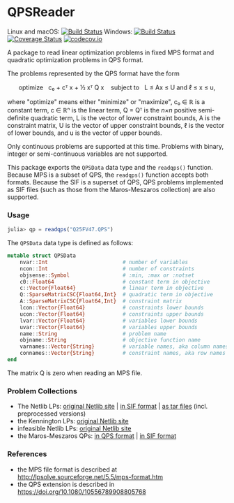 # QPSReader

Linux and macOS: [![Build Status](https://travis-ci.org/JuliaSmoothOptimizers/QPSReader.jl.svg?branch=master)](https://travis-ci.org/JuliaSmoothOptimizers/QPSReader.jl)
Windows: [![Build Status](https://ci.appveyor.com/api/projects/status/github/JuliaSmoothOptimizers/QPSReader.jl?branch=master&svg=true)](https://ci.appveyor.com/project/tkelman/example-jl/branch/master)
[![Coverage Status](https://coveralls.io/repos/JuliaSmoothOptimizers/QPSReader.jl/badge.svg?branch=master)](https://coveralls.io/r/JuliaSmoothOptimizers/QPSReader.jl?branch=master)
[![codecov.io](http://codecov.io/github/JuliaSmoothOptimizers/QPSReader.jl/coverage.svg?branch=master)](http://codecov.io/github/JuliaSmoothOptimizers/QPSReader.jl?branch=master)

A package to read linear optimization problems in fixed MPS format and quadratic optimization problems in QPS format.

The problems represented by the QPS format have the form

<p align="center">
optimize &nbsp; c₀ + cᵀ x + ½ xᵀ Q x
&nbsp;&nbsp;
subject to &nbsp; L ≤ Ax ≤ U and ℓ ≤ x ≤ u,
</p>

where "optimize" means either "minimize" or "maximize", c₀ ∈ ℝ is a constant term, c ∈ ℝⁿ is the linear term, Q = Qᵀ is the *n×n* positive semi-definite quadratic term, L is the vector of lower constraint bounds, A is the constraint matrix, U is the vector of upper constraint bounds, ℓ is the vector of lower bounds, and u is the vector of upper bounds.

Only continuous problems are supported at this time.
Problems with binary, integer or semi-continuous variables are not supported.

This package exports the `QPSData` data type and the `readqps()` function.
Because MPS is a subset of QPS, the `readqps()` function accepts both formats.
Because the SIF is a superset of QPS, QPS problems implemented as SIF files (such as those from the Maros-Meszaros collection) are also supported.

### Usage

```julia
julia> qp = readqps("Q25FV47.QPS")
```

The `QPSData` data type is defined as follows:

```julia
mutable struct QPSData
    nvar::Int                        # number of variables
    ncon::Int                        # number of constraints
    objsense::Symbol                 # :min, :max or :notset
    c0::Float64                      # constant term in objective
    c::Vector{Float64}               # linear term in objective
    Q::SparseMatrixCSC{Float64,Int}  # quadratic term in objective
    A::SparseMatrixCSC{Float64,Int}  # constraint matrix
    lcon::Vector{Float64}            # constraints lower bounds
    ucon::Vector{Float64}            # constraints upper bounds
    lvar::Vector{Float64}            # variables lower bounds
    uvar::Vector{Float64}            # variables upper bounds
    name::String                     # problem name
    objname::String                  # objective function name
    varnames::Vector{String}         # variable names, aka column names
    connames::Vector{String}         # constraint names, aka row names
end
```

The matrix Q is zero when reading an MPS file.

### Problem Collections

* The Netlib LPs: [original Netlib site](http://www.netlib.org/lp) | [in SIF format](http://www.numerical.rl.ac.uk/cute/netlib.html) | [as tar files](http://users.clas.ufl.edu/hager/coap/format.html) (incl. preprocessed versions)
* the Kennington LPs: [original Netlib site](http://www.netlib.org/lp/data/kennington)
* infeasible Netlib LPs: [original Netlib site](http://www.netlib.org/lp/infeas)
* the Maros-Meszaros QPs: [in QPS format](http://www.doc.ic.ac.uk/~im/#DATA) | [in SIF format](https://bitbucket.org/optrove/maros-meszaros/wiki/Home)

### References

* the MPS file format is described at http://lpsolve.sourceforge.net/5.5/mps-format.htm
* the QPS extension is described in https://doi.org/10.1080/10556789908805768
